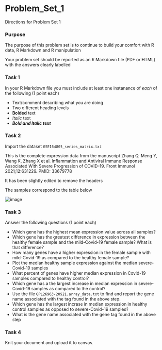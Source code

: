 # Problem_Set_1
Directions for Problem Set 1

### Purpose
The purpose of this problem set is to continue to build your comfort with R data, R Markdown and R manipulation

Your problem set should be reported as an R Markdown file (PDF or HTML) with the answers clearly labelled 

### Task 1

In your R Markdown file you must include at least one instanance of _each_ of the following (1 point each)

- Text/comment describing what you are doing
- Two different  heading levels
- __Bolded__ text
- _Italic_ text
- ***Bold and Italic text*** 

### Task 2 

Import the dataset ```GSE164805_series_matrix.txt``` 

This is the complete expression data from the manuscript 
Zhang Q, Meng Y, Wang K, Zhang X et al. Inflammation and Antiviral Immune Response Associated With Severe Progression of COVID-19. Front Immunol 2021;12:631226. PMID: 33679778

It has been slightly edited to remove the headers

The samples correspond to the table below

![image](https://user-images.githubusercontent.com/47755288/202544449-d768440a-cec1-427e-ba37-b0aebed1249a.png)


### Task 3

Answer the following questions (1 point each)

- Which gene has the highest mean expression value across all samples?
- Which gene has the greatest difference in expression between the healthy female sample and the mild-Covid-19 female sample? What is that difference?
- How many genes have a higher expression in the female sample with mild-Covid-19 as compared to the healthy female sample?
- Plot the median healthy sample expression against the median severe-Covid-19 samples
- What percent of genes have higher median expression in Covid-19 samples compared to healthy control? 
- Which gene has a the largest increase in median expression in severe-Covid-19 samples as compared to the control? 
- Use the file ```GPL26963-20921.array_data.txt``` to find and report the gene name associated with the tag found in the above step. 
- Which gene has the largest incrase in median expression in healthy control samples as opposed to severe-Covid-19 samples?
- What is the gene name associated with the gene tag found in the above step

### Task 4

Knit your document and upload it to canvas. 




